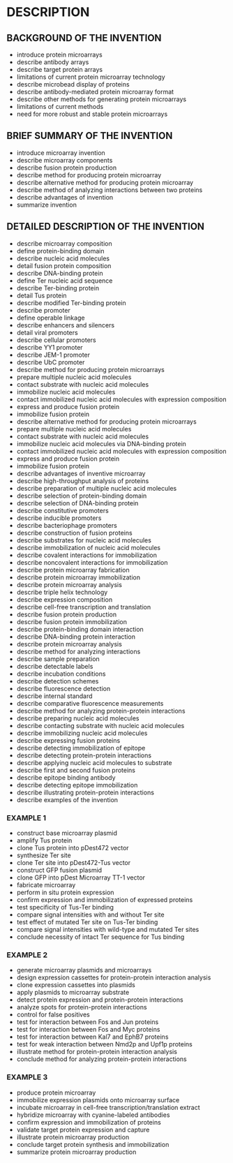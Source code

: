 # DESCRIPTION

## BACKGROUND OF THE INVENTION

- introduce protein microarrays
- describe antibody arrays
- describe target protein arrays
- limitations of current protein microarray technology
- describe microbead display of proteins
- describe antibody-mediated protein microarray format
- describe other methods for generating protein microarrays
- limitations of current methods
- need for more robust and stable protein microarrays

## BRIEF SUMMARY OF THE INVENTION

- introduce microarray invention
- describe microarray components
- describe fusion protein production
- describe method for producing protein microarray
- describe alternative method for producing protein microarray
- describe method of analyzing interactions between two proteins
- describe advantages of invention
- summarize invention

## DETAILED DESCRIPTION OF THE INVENTION

- describe microarray composition
- define protein-binding domain
- describe nucleic acid molecules
- detail fusion protein composition
- describe DNA-binding protein
- define Ter nucleic acid sequence
- describe Ter-binding protein
- detail Tus protein
- describe modified Ter-binding protein
- describe promoter
- define operable linkage
- describe enhancers and silencers
- detail viral promoters
- describe cellular promoters
- describe YY1 promoter
- describe JEM-1 promoter
- describe UbC promoter
- describe method for producing protein microarrays
- prepare multiple nucleic acid molecules
- contact substrate with nucleic acid molecules
- immobilize nucleic acid molecules
- contact immobilized nucleic acid molecules with expression composition
- express and produce fusion protein
- immobilize fusion protein
- describe alternative method for producing protein microarrays
- prepare multiple nucleic acid molecules
- contact substrate with nucleic acid molecules
- immobilize nucleic acid molecules via DNA-binding protein
- contact immobilized nucleic acid molecules with expression composition
- express and produce fusion protein
- immobilize fusion protein
- describe advantages of inventive microarray
- describe high-throughput analysis of proteins
- describe preparation of multiple nucleic acid molecules
- describe selection of protein-binding domain
- describe selection of DNA-binding protein
- describe constitutive promoters
- describe inducible promoters
- describe bacteriophage promoters
- describe construction of fusion proteins
- describe substrates for nucleic acid molecules
- describe immobilization of nucleic acid molecules
- describe covalent interactions for immobilization
- describe noncovalent interactions for immobilization
- describe protein microarray fabrication
- describe protein microarray immobilization
- describe protein microarray analysis
- describe triple helix technology
- describe expression composition
- describe cell-free transcription and translation
- describe fusion protein production
- describe fusion protein immobilization
- describe protein-binding domain interaction
- describe DNA-binding protein interaction
- describe protein microarray analysis
- describe method for analyzing interactions
- describe sample preparation
- describe detectable labels
- describe incubation conditions
- describe detection schemes
- describe fluorescence detection
- describe internal standard
- describe comparative fluorescence measurements
- describe method for analyzing protein-protein interactions
- describe preparing nucleic acid molecules
- describe contacting substrate with nucleic acid molecules
- describe immobilizing nucleic acid molecules
- describe expressing fusion proteins
- describe detecting immobilization of epitope
- describe detecting protein-protein interactions
- describe applying nucleic acid molecules to substrate
- describe first and second fusion proteins
- describe epitope binding antibody
- describe detecting epitope immobilization
- describe illustrating protein-protein interactions
- describe examples of the invention

### EXAMPLE 1

- construct base microarray plasmid
- amplify Tus protein
- clone Tus protein into pDest472 vector
- synthesize Ter site
- clone Ter site into pDest472-Tus vector
- construct GFP fusion plasmid
- clone GFP into pDest Microarray TT-1 vector
- fabricate microarray
- perform in situ protein expression
- confirm expression and immobilization of expressed proteins
- test specificity of Tus-Ter binding
- compare signal intensities with and without Ter site
- test effect of mutated Ter site on Tus-Ter binding
- compare signal intensities with wild-type and mutated Ter sites
- conclude necessity of intact Ter sequence for Tus binding

### EXAMPLE 2

- generate microarray plasmids and microarrays
- design expression cassettes for protein-protein interaction analysis
- clone expression cassettes into plasmids
- apply plasmids to microarray substrate
- detect protein expression and protein-protein interactions
- analyze spots for protein-protein interactions
- control for false positives
- test for interaction between Fos and Jun proteins
- test for interaction between Fos and Myc proteins
- test for interaction between Kal7 and EphB7 proteins
- test for weak interaction between Nmd2p and Upf1p proteins
- illustrate method for protein-protein interaction analysis
- conclude method for analyzing protein-protein interactions

### EXAMPLE 3

- produce protein microarray
- immobilize expression plasmids onto microarray surface
- incubate microarray in cell-free transcription/translation extract
- hybridize microarray with cyanine-labeled antibodies
- confirm expression and immobilization of proteins
- validate target protein expression and capture
- illustrate protein microarray production
- conclude target protein synthesis and immobilization
- summarize protein microarray production

